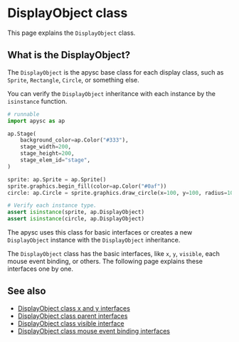# DisplayObject class

This page explains the `DisplayObject` class.

## What is the DisplayObject?

The `DisplayObject` is the apysc base class for each display class, such as  `Sprite`, `Rectangle`, `Circle`, or something else.

You can verify the `DisplayObject` inheritance with each instance by the `isinstance` function.

```py
# runnable
import apysc as ap

ap.Stage(
    background_color=ap.Color("#333"),
    stage_width=200,
    stage_height=200,
    stage_elem_id="stage",
)

sprite: ap.Sprite = ap.Sprite()
sprite.graphics.begin_fill(color=ap.Color("#0af"))
circle: ap.Circle = sprite.graphics.draw_circle(x=100, y=100, radius=100)

# Verify each instance type.
assert isinstance(sprite, ap.DisplayObject)
assert isinstance(circle, ap.DisplayObject)
```

The apysc uses this class for basic interfaces or creates a new `DisplayObject` instance with the `DisplayObject` inheritance.

The `DisplayObject` class has the basic interfaces, like `x`, `y`, `visible`, each mouse event binding, or others. The following page explains these interfaces one by one.

## See also

- [DisplayObject class x and y interfaces](display_object_x_and_y.md)
- [DisplayObject class parent interfaces](display_object_parent.md)
- [DisplayObject class visible interface](display_object_visible.md)
- [DisplayObject class mouse event binding interfaces](display_object_mouse_event.md)